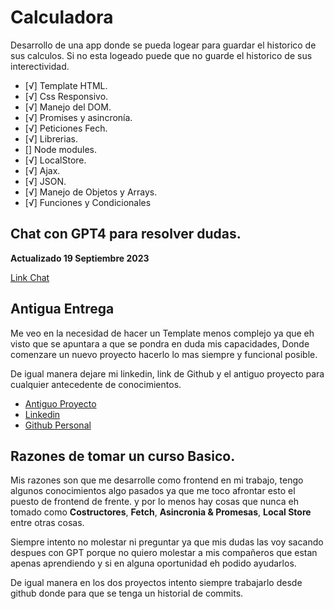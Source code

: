 # Calculadora

Desarrollo de una app donde se pueda logear para guardar el historico de sus calculos.
Si no esta logeado puede que no guarde el historico de sus interectividad.

- [√] Template HTML.
- [√] Css Responsivo.
- [√] Manejo del DOM.
- [√] Promises y asincronía.
- [√] Peticiones Fech.
- [√] Librerias.
- [] Node modules.
- [√] LocalStore.
- [√] Ajax.
- [√] JSON.
- [√] Manejo de Objetos y Arrays.
- [√] Funciones y Condicionales

## Chat con GPT4 para resolver dudas.

**Actualizado 19 Septiembre 2023**

[Link Chat](https://chat.openai.com/share/5cf5fd22-a1b3-4e8a-a0c2-05976250e232)

## Antigua Entrega

Me veo en la necesidad de hacer un Template menos complejo ya que eh visto que se apuntara a que se pondra en duda mis capacidades, Donde comenzare un nuevo proyecto hacerlo lo mas siempre y funcional posible.

De igual manera dejare mi linkedin, link de Github y el antiguo proyecto para cualquier antecedente de conocimientos.

- [Antiguo Proyecto](https://github.com/GRoobArt/Ecommerce-Js-Template)
- [Linkedin](https://github.com/GRoobArt/Ecommerce-Js-Template)
- [Github Personal](https://github.com/GRoobArt)

## Razones de tomar un curso Basico.

Mis razones son que me desarrolle como frontend en mi trabajo, tengo algunos conocimientos algo pasados ya que me toco afrontar esto el puesto de frontend de frente. y por lo menos hay cosas que nunca eh tomado como **Costructores**, **Fetch**, **Asincronia & Promesas**, **Local Store** entre otras cosas.

Siempre intento no molestar ni preguntar ya que mis dudas las voy sacando despues con GPT porque no quiero molestar a mis compañeros que estan apenas aprendiendo y si en alguna oportunidad eh podido ayudarlos.

De igual manera en los dos proyectos intento siempre trabajarlo desde github donde para que se tenga un historial de commits.
